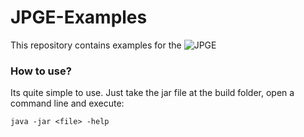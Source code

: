 # JPGE-Examples
This repository contains examples for the ![JPGE](https://github.com/JohnsProject/JPGE)

### How to use?
Its quite simple to use. Just take the jar file at the build folder, open a command line and execute:
```
java -jar <file> -help
```
